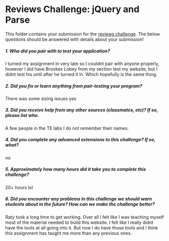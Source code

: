 # Reviews Challenge: jQuery and Parse

This folder contains your submission for the [reviews challenge](http://info343-joelross.rhcloud.com/challenges/reviews). The below questions should be answered with details about your submission!

##### 1. Who did you pair with to test your application? #####
I turned my assignment in very late so I couldnt pair with anyone properly, however I did have Brookes Lobey from my section test my website, but I didnt test his until after he turned it in. Which hopefully is the same thing.

##### 2. Did you fix or learn anything from pair-testing your program? #####
There was some sizing issues yes

##### 3. Did you receive help from any other sources (classmates, etc)? If so, please list who. #####
A few people in the TE labs I do not remember their names.

##### 4. Did you complete any advanced extensions to this challenge? If so, what? #####
no

##### 5. Approximately how many hours did it take you to complete this challenge? #####
20+ hours lol

##### 6. Did you encounter any problems in this challenge we should warn students about in the future? How can we make the challenge better? #####
Raty took a long time to get working. Over all I felt like I was teaching myself most of the material needed to build this website. I felt like I really didnt have the tools at all going into it. But now I do have those tools and I think this assignment has taught me more than any previous ones.
